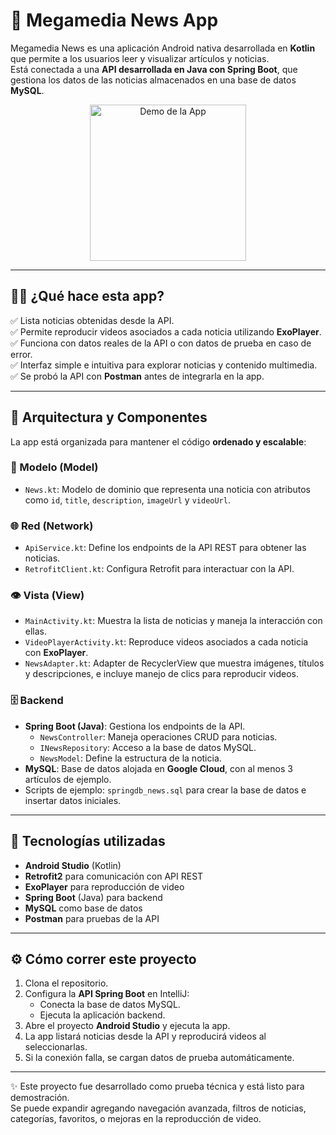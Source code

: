# 📰 Megamedia News App

Megamedia News es una aplicación Android nativa desarrollada en **Kotlin** que permite a los usuarios leer y visualizar artículos y noticias.  
Está conectada a una **API desarrollada en Java con Spring Boot**, que gestiona los datos de las noticias almacenados en una base de datos **MySQL**.

<p align="center">
  <img src="assets/demo.gif" alt="Demo de la App" width="250"/>
</p>


---

## 👩‍🏫 ¿Qué hace esta app?

✅ Lista noticias obtenidas desde la API.  
✅ Permite reproducir videos asociados a cada noticia utilizando **ExoPlayer**.  
✅ Funciona con datos reales de la API o con datos de prueba en caso de error.  
✅ Interfaz simple e intuitiva para explorar noticias y contenido multimedia.  
✅ Se probó la API con **Postman** antes de integrarla en la app.

---

## 🧠 Arquitectura y Componentes

La app está organizada para mantener el código **ordenado y escalable**:

### 🧱 Modelo (Model)
- `News.kt`: Modelo de dominio que representa una noticia con atributos como `id`, `title`, `description`, `imageUrl` y `videoUrl`.

### 🌐 Red (Network)
- `ApiService.kt`: Define los endpoints de la API REST para obtener las noticias.  
- `RetrofitClient.kt`: Configura Retrofit para interactuar con la API.

### 👁️ Vista (View)
- `MainActivity.kt`: Muestra la lista de noticias y maneja la interacción con ellas.  
- `VideoPlayerActivity.kt`: Reproduce videos asociados a cada noticia con **ExoPlayer**.  
- `NewsAdapter.kt`: Adapter de RecyclerView que muestra imágenes, títulos y descripciones, e incluye manejo de clics para reproducir videos.

### 🗄️ Backend
- **Spring Boot (Java)**: Gestiona los endpoints de la API.  
  - `NewsController`: Maneja operaciones CRUD para noticias.  
  - `INewsRepository`: Acceso a la base de datos MySQL.  
  - `NewsModel`: Define la estructura de la noticia.  
- **MySQL**: Base de datos alojada en **Google Cloud**, con al menos 3 artículos de ejemplo.  
- Scripts de ejemplo: `springdb_news.sql` para crear la base de datos e insertar datos iniciales.

---

## 🧰 Tecnologías utilizadas

- **Android Studio** (Kotlin)  
- **Retrofit2** para comunicación con API REST  
- **ExoPlayer** para reproducción de video  
- **Spring Boot** (Java) para backend  
- **MySQL** como base de datos  
- **Postman** para pruebas de la API

---

## ⚙️ Cómo correr este proyecto

1. Clona el repositorio.  
2. Configura la **API Spring Boot** en IntelliJ:  
   - Conecta la base de datos MySQL.  
   - Ejecuta la aplicación backend.  
3. Abre el proyecto **Android Studio** y ejecuta la app.  
4. La app listará noticias desde la API y reproducirá videos al seleccionarlas.  
5. Si la conexión falla, se cargan datos de prueba automáticamente.

---

✨ Este proyecto fue desarrollado como prueba técnica y está listo para demostración.  
Se puede expandir agregando navegación avanzada, filtros de noticias, categorías, favoritos, o mejoras en la reproducción de video.
